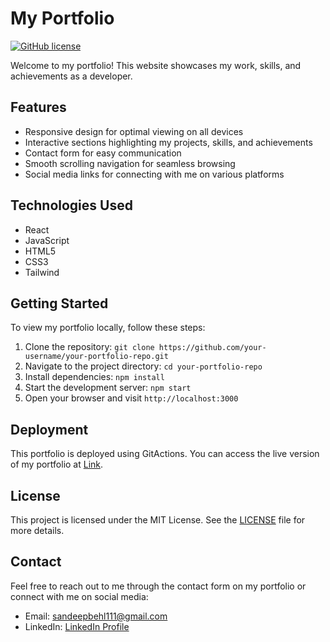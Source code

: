 # My Portfolio

[![GitHub license](https://img.shields.io/badge/license-MIT-blue.svg)](https://github.com/Mrbehl06/SandeepBehl/blob/main/LICENSE)

Welcome to my portfolio! This website showcases my work, skills, and achievements as a developer.

## Features

- Responsive design for optimal viewing on all devices
- Interactive sections highlighting my projects, skills, and achievements
- Contact form for easy communication
- Smooth scrolling navigation for seamless browsing
- Social media links for connecting with me on various platforms

## Technologies Used

- React
- JavaScript
- HTML5
- CSS3
- Tailwind

## Getting Started

To view my portfolio locally, follow these steps:

1. Clone the repository: `git clone https://github.com/your-username/your-portfolio-repo.git`
2. Navigate to the project directory: `cd your-portfolio-repo`
3. Install dependencies: `npm install`
4. Start the development server: `npm start`
5. Open your browser and visit `http://localhost:3000`

## Deployment

This portfolio is deployed using GitActions. You can access the live version of my portfolio at [Link](https://mrbehl06.github.io/SandeepBehl/).

## License

This project is licensed under the MIT License. See the [LICENSE](https://github.comMrBehl06/SandeepBehl/blob/main/LICENSE) file for more details.

## Contact

Feel free to reach out to me through the contact form on my portfolio or connect with me on social media:

- Email: sandeepbehl111@gmail.com
- LinkedIn: [LinkedIn Profile](https://www.linkedin.com/in/sandeep-behl-832302209/)

